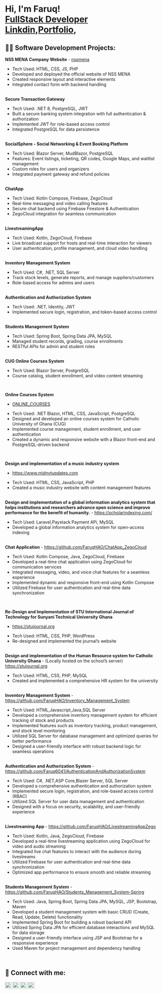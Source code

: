 <h1>Hi, I'm Faruq! <br/><a href="https://faruqhao.netlify.app/">FullStack Developer</a> <br>
  <a href="https://www.linkedin.com/in/odetola-faruq-595b26194/">Linkdin</a>,<a href="https://faruqhao.netlify.app/ ">Portfolio</a>, </h1>

<h2>👨‍💻 Software Development Projects:</h2>
<b>NSS MENA Company Website</b>  
  - <a href="https://nssmena.com" target="_blank">nssmena</a>  
  <ul>
    <li>Tech Used: HTML, CSS, JS, PHP</li>
    <li>Developed and deployed the official website of NSS MENA</li>
    <li>Created responsive layout and interactive elements</li>
    <li>Integrated contact form with backend handling</li>
  </ul><br>
  <b>Secure Transaction Gateway</b>

<ul> <li>Tech Used: .NET 8, PostgreSQL, JWT</li> <li>Built a secure banking system integration with full authentication & authorization</li> <li>Implemented JWT for role-based access control</li> <li>Integrated PostgreSQL for data persistence</li> </ul><br>
<b>SocialSphere - Social Networking & Event Booking Platform</b>

<ul> <li>Tech Used: Blazor Server, MudBlazor, PostgreSQL</li> <li>Features: Event listings, ticketing, QR codes, Google Maps, and waitlist management</li> <li>Custom roles for users and organizers</li> <li>Integrated payment gateway and refund policies</li> </ul><br>
<b>ChatApp</b>

<ul> <li>Tech Used: Kotlin Compose, Firebase, ZegoCloud</li> <li>Real-time messaging and video calling features</li> <li>Secure chat backend using Firebase Firestore & Authentication</li> <li>ZegoCloud integration for seamless communication</li> </ul><br>
<b>LivestreamingApp</b>

<ul> <li>Tech Used: Kotlin, ZegoCloud, Firebase</li> <li>Live broadcast support for hosts and real-time interaction for viewers</li> <li>User authentication, profile management, and cloud video handling</li> </ul><br>
<b>Inventory Management System</b>

<ul> <li>Tech Used: C#, .NET, SQL Server</li> <li>Track stock levels, generate reports, and manage suppliers/customers</li> <li>Role-based access for admins and users</li> </ul><br>
<b>Authentication and Authorization System</b>

<ul> <li>Tech Used: .NET, Identity, JWT</li> <li>Implemented secure login, registration, and token-based access control</li> </ul><br>
<b>Students Management System</b>

<ul> <li>Tech Used: Spring Boot, Spring Data JPA, MySQL</li> <li>Managed student records, grading, course enrollments</li> <li>RESTful APIs for admin and student roles</li> </ul><br>
<b>CUG Online Courses System</b>

<ul> <li>Tech Used: Blazor Server, PostgreSQL</li> <li>Course catalog, student enrollment, and video content streaming</li> </ul><br>

  <b>Online Courses System</b>  
  - <a href="https://github.com/FaruqHAO/CUG_ONLINE_COURSES" target="_blank">ONLINE_COURSES</a>  
  <ul>
    <li>Tech Used: .NET Blazor, HTML, CSS, JavaScript, PostgreSQL</li>
    <li>Designed and developed an online courses system for Catholic University of Ghana (CUG)</li>
    <li>Implemented course management, student enrollment, and user authentication</li>
    <li>Created a dynamic and responsive website with a Blazor front-end and PostgreSQL-driven backend</li>
  </ul><br>

  
   <b>Design and implementation of a music industry system</b>  
  - <a href="https://www.midnytupdates.com" target="_blank">https://www.midnytupdates.com</a>  
  <ul>
    <li>Tech Used: HTML, CSS, JavaScript, PHP</li>
    <li>Created a music industry website with content management features</li>
  </ul><br>
  <b>Design and implementation of a global information analytics system that helps institutions and researchers advance open science and improve performance for the benefit of humanity.</b>  
  - <a href="https://scholarindexing.com/" target="_blank">https://scholarindexing.com/</a>  
  <ul>
    <li>Tech Used: Laravel,Paystack Payment APi, MySQL</li>
    <li>Developed a global information analytics system for open-access indexing</li>
  </ul><br>
  <b>Chat Application</b>  
  - <a href="https://github.com/FaruqHAO/ChatApp_ZegoCloud" target="_blank">https://github.com/FaruqHAO/ChatApp_ZegoCloud</a>  
  <ul>
    <li>Tech Used: Kotlin Compose, Java, ZegoCloud, Firebase</li>
    <li>Developed a real-time chat application using ZegoCloud for communication services</li>
    <li>Integrated messaging, video, and voice chat features for a seamless experience</li>
    <li>Implemented dynamic and responsive front-end using Kotlin Compose</li>
    <li>Utilized Firebase for user authentication and real-time data synchronization</li>
  </ul><br>

<b>Re-Design and Implementation of STU International Journal of Technology for Sunyani Technical University Ghana </b> 
  - <a href="https://stujournal.org" target="_blank">https://stujournal.org</a>  
  <ul>
    <li>Tech Used: HTML, CSS, PHP, WordPress</li>
    <li>Re-designed and implemented the journal’s website</li>
  </ul><br>
<b>Design and implementation of the Human Resource system for Catholic University Ghana  </b>
  - (Locally hosted on the school’s server)  <a href="https://stujournal.org" target="_blank">https://stujournal.org</a> 
  <ul>
    <li>Tech Used: HTML, CSS, PHP, MySQL</li>
    <li>Created and implemented a comprehensive HR system for the university</li>
  </ul><br>
<b>Inventory Management System</b>  
  - <a href="https://github.com/FaruqHAO/Inventory_Management_System" target="_blank">https://github.com/FaruqHAO/Inventory_Management_System</a>  
  <ul>
    <li>Tech Used: HTML,Javascript,Java,SQL Server</li>
    <li>Developed a comprehensive inventory management system for efficient tracking of stock and products</li>
    <li>Implemented features such as inventory tracking, product management, and stock level monitoring</li>
    <li>Utilized SQL Server for database management and optimized queries for better performance</li>
    <li>Designed a user-friendly interface with robust backend logic for seamless operations</li>
  </ul><br>
  <b>Authentication and Authorization System</b>  
  - <a href="https://github.com/Faruq6041/AuthenticationAndAuthorizationSystem" target="_blank">https://github.com/Faruq6041/AuthenticationAndAuthorizationSystem</a>  
  <ul>
    <li>Tech Used: C#, .NET,ASP Core,Blazer Server, SQL Server</li>
    <li>Developed a comprehensive authentication and authorization system</li>
    <li>Implemented secure login, registration, and role-based access control (RBAC)</li>
    <li>Utilized SQL Server for user data management and authentication</li>
    <li>Designed with a focus on security, scalability, and user-friendly experience</li>
  </ul><br>
  <b>Livestreaming App </b>  
  - <a href="https://github.com/FaruqHAO/LivestreamingAppZego" target="_blank">https://github.com/FaruqHAO/LivestreamingAppZego</a>  
  <ul>
    <li>Tech Used: Kotlin, Java, ZegoCloud, Firebase</li>
    <li>Developed a real-time livestreaming application using ZegoCloud for video and audio streaming</li>
    <li>Integrated live chat features to interact with the audience during livestreams</li>
    <li>Utilized Firebase for user authentication and real-time data synchronization</li>
    <li>Optimized app performance to ensure smooth and reliable streaming</li>
  </ul><br>
<b>Students Management System</b>  
  - <a href="https://github.com/FaruqHAO/Students_Management_System-Spring" target="_blank">https://github.com/FaruqHAO/Students_Management_System-Spring</a>  
  <ul>
    <li>Tech Used: Java, Spring Boot, Spring Data JPA, MySQL, JSP, Bootstrap, Maven</li>
    <li>Developed a student management system with basic CRUD (Create, Read, Update, Delete) functionality</li>
    <li>Implemented Spring Boot for building a robust backend API</li>
    <li>Utilized Spring Data JPA for efficient database interactions and MySQL for data storage</li>
    <li>Designed a user-friendly interface using JSP and Bootstrap for a responsive experience</li>
    <li>Used Maven for project management and dependency handling</li>
  </ul><br>


<h2> 🤳 Connect with me:</h2>

<img align="left" alt="FaruqHAO | YouTube" width="22px" src="https://cdn.jsdelivr.net/npm/simple-icons@v3/icons/youtube.svg" />
<img align="left" alt="FaruqHAO | Twitter" width="22px" src="https://cdn.jsdelivr.net/npm/simple-icons@v3/icons/twitter.svg" />
<img align="left" alt="FaruqHAO | LinkedIn" width="22px" src="https://cdn.jsdelivr.net/npm/simple-icons@v3/icons/linkedin.svg" />
<img align="left" alt="FaruqHAO | Instagram" width="22px" src="https://cdn.jsdelivr.net/npm/simple-icons@v3/icons/instagram.svg" />

<!--
**FaruqHAO/FaruqHAO** is a ✨ _special_ ✨ repository because its `README.md` (this file) appears on your GitHub profile.

Here are some ideas to get you started:

- 🔭 I’m currently working on ...
- 🌱 I’m currently learning ...
- 👯 I’m looking to collaborate on ...
- 🤔 I’m looking for help with ...
- 💬 Ask me about ...
- 📫 How to reach me: ...
- 😄 Pronouns: ...
- ⚡ Fun fact: ...
-->
